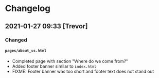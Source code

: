 # Changelog

## 2021-01-27 09:33 [Trevor]
### Changed
#### `pages/about_us.html`
- Completed page with section "Where do we come from?"
- Added footer banner similar to `index.html`
- FIXME: Footer banner was too short and footer text does not stand out
